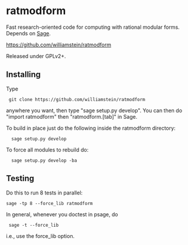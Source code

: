 ratmodform
==========

Fast research-oriented code for computing with rational modular
forms. Depends on [Sage](http://sagemath.org/).

   https://github.com/williamstein/ratmodform

Released under GPLv2+.

Installing
----------

  Type

     git clone https://github.com/williamstein/ratmodform

  anywhere you want, then type "sage setup.py develop".  You can then
  do "import ratmodform" then "ratmodform.[tab]" in Sage.

  To build in place just do the following inside the ratmodform directory:

      sage setup.py develop

  To force all modules to rebuild do:

      sage setup.py develop -ba

Testing
-------

  Do this to run 8 tests in parallel:

    sage -tp 8 --force_lib ratmodform

  In general, whenever you doctest in psage, do

     sage -t --force_lib

  i.e., use the force_lib option.


